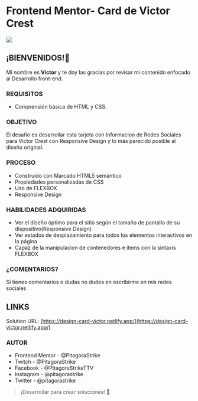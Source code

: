 # Frontend Mentor- Card de Victor Crest

![](https://scontent.fmex33-1.fna.fbcdn.net/v/t39.30808-6/271664928_1226189761204684_16226174399987659_n.jpg?_nc_cat=104&ccb=1-5&_nc_sid=0debeb&_nc_eui2=AeGEv2FsGupE_17OoednYk3bLqn5ONw61oYuqfk43DrWhi3PbJFaVPpG1q4V0aXfj4JjtCGWzdqdAmcidtlmftun&_nc_ohc=R8VD8Vu-qyAAX8kI-h6&tn=-tw_F3kC62ndv06r&_nc_ht=scontent.fmex33-1.fna&oh=00_AT-iAdwmip2xPxrQCpE5LejrR6Rkr6Inc1remkiekTOPBA&oe=61E410F0)

## ¡BIENVENIDOS!👋
Mi nombre es **Victor** y te doy las gracias por revisar mi contenido enfocado al Desarrollo front-end.

### REQUISITOS
- Comprensión básica de HTML y CSS.

### OBJETIVO
El desafío es desarrollar esta tarjeta con Informacion de Redes Sociales para Victor Crest con Responsive Design y lo más parecido posible al diseño original.


### PROCESO
- Construido con Marcado HTML5 semántico
- Propiedades personalizadas de CSS
- Uso de FLEXBOX
- Responsive Design

### HABILIDADES ADQUIRIDAS

- Ver el diseño óptimo para el sitio según el tamaño de pantalla de su dispositivo(Responsive Design)
- Ver estados de desplazamiento para todos los elementos interactivos en la página
- Capaz de la manipulacion de contenedores e items con la sintaxis FLEXBOX

### ¿COMENTARIOS?
Si tienes comentarios o dudas no dudes en escribirme en mis redes sociales

## LINKS
Solution URL: [https://design-card-victor.netlify.app/](https://design-card-victor.netlify.app/)

### AUTOR
- Frontend Mentor - @PitagoraStrike
- Twitch - @PitagoraStrike
- Facebook - @PitagoraStrikeTTV
- Instagram - @pitagorastrike
- Twitter - @pitagorastrike

> ¡Desarrollar para crear soluciones! 🚀
